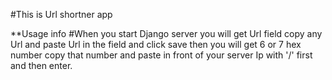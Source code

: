 #This is Url shortner app



**Usage info
#When you start Django server you will get Url field 
copy any Url and paste  Url in the field and click save
then you will get 6 or 7 hex number copy that number
and paste in front of your server Ip with '/'  first
and then enter.

